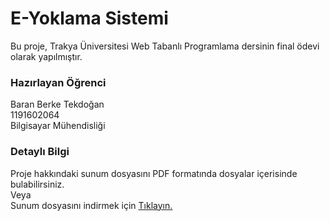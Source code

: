 # E-Yoklama Sistemi 
Bu proje, Trakya Üniversitesi Web Tabanlı Programlama dersinin final ödevi olarak yapılmıştır.

### Hazırlayan Öğrenci
Baran Berke Tekdoğan
<br>1191602064
<br>Bilgisayar Mühendisliği

### Detaylı Bilgi
Proje hakkındaki sunum dosyasını PDF formatında dosyalar içerisinde bulabilirsiniz.
<br>Veya
<br>Sunum dosyasını indirmek için <a href="https://github.com/ByLien/E-Yoklama-Sistemi/raw/main/E-Yoklama%20Sunum.pdf">Tıklayın.</a>

